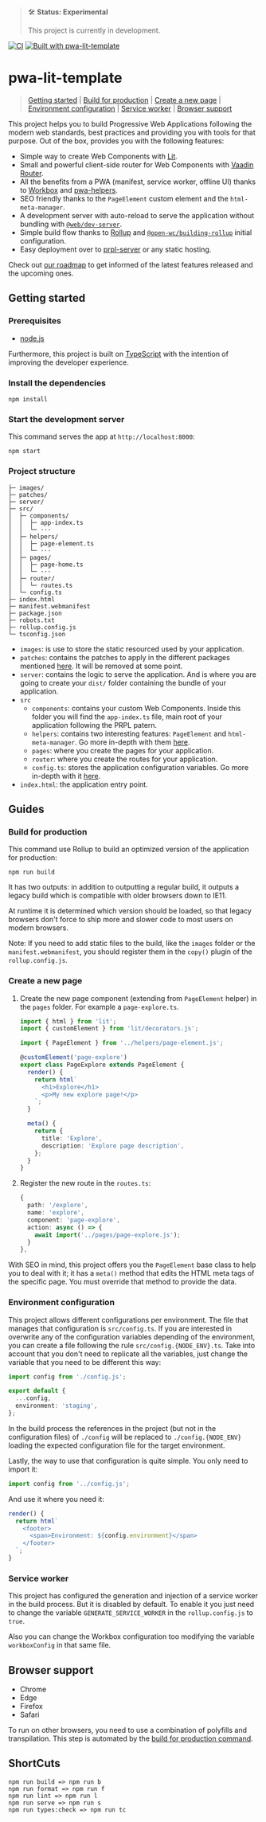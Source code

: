 > 🛠 **Status: Experimental**
>
> This project is currently in development.

[![CI](https://github.com/IBM/pwa-lit-template/workflows/CI/badge.svg)](https://github.com/IBM/pwa-lit-template/actions)
[![Built with pwa-lit-template](https://img.shields.io/badge/built%20with-pwa--lit--template-blue)](https://github.com/IBM/pwa-lit-template 'Built with pwa-lit-template')

# pwa-lit-template

> [Getting started](#getting-started) | [Build for production](#build-for-production) | [Create a new page](#create-a-new-page) | [Environment configuration](#environment-configuration) | [Service worker](#service-worker) | [Browser support](#browser-support)

This project helps you to build Progressive Web Applications following the modern web standards, best practices and providing you with tools for that purpose. Out of the box, provides you with the following features:

- Simple way to create Web Components with [Lit](https://lit.dev).
- Small and powerful client-side router for Web Components with [Vaadin Router](https://vaadin.com/router).
- All the benefits from a PWA (manifest, service worker, offline UI) thanks to [Workbox](https://developers.google.com/web/tools/workbox) and [pwa-helpers](https://github.com/thepassle/pwa-helpers).
- SEO friendly thanks to the `PageElement` custom element and the `html-meta-manager`.
- A development server with auto-reload to serve the application without bundling with [`@web/dev-server`](https://modern-web.dev/docs/dev-server/overview/).
- Simple build flow thanks to [Rollup](https://rollupjs.org) and [`@open-wc/building-rollup`](https://open-wc.org/docs/building/rollup/) initial configuration.
- Easy deployment over to [prpl-server](https://github.com/Polymer/prpl-server) or any static hosting.

Check out [our roadmap](https://github.com/IBM/pwa-lit-template/projects/1) to get informed of the latest features released and the upcoming ones.

## Getting started

### Prerequisites

- [node.js](https://nodejs.org)

Furthermore, this project is built on [TypeScript](https://www.typescriptlang.org) with the intention of improving the developer experience.

### Install the dependencies

    npm install

### Start the development server

This command serves the app at `http://localhost:8000`:

    npm start

### Project structure

```
├─ images/
├─ patches/
├─ server/
├─ src/
│  ├─ components/
│  │  ├─ app-index.ts
│  │  └─ ···
│  ├─ helpers/
│  │  ├─ page-element.ts
│  │  └─ ···
│  ├─ pages/
│  │  ├─ page-home.ts
│  │  └─ ···
│  ├─ router/
│  │  └─ routes.ts
│  └─ config.ts
├─ index.html
├─ manifest.webmanifest
├─ package.json
├─ robots.txt
├─ rollup.config.js
└─ tsconfig.json
```

- `images`: is use to store the static resourced used by your application.
- `patches`: contains the patches to apply in the different packages mentioned [here](#things-to-be-aware). It will be removed at some point.
- `server`: contains the logic to serve the application. And is where you are going to create your `dist/` folder containing the bundle of your application.
- `src`
  - `components`: contains your custom Web Components. Inside this folder you will find the `app-index.ts` file, main root of your application following the PRPL patern.
  - `helpers`: contains two interesting features: `PageElement` and `html-meta-manager`. Go more in-depth with them [here](#create-a-new-page).
  - `pages`: where you create the pages for your application.
  - `router`: where you create the routes for your application.
  - `config.ts`: stores the application configuration variables. Go more in-depth with it [here](#environment-configuration).
- `index.html`: the application entry point.

## Guides

### Build for production

This command use Rollup to build an optimized version of the application for production:

    npm run build

It has two outputs: in addition to outputting a regular build, it outputs a legacy build which is compatible with older browsers down to IE11.

At runtime it is determined which version should be loaded, so that legacy browsers don't force to ship more and slower code to most users on modern browsers.

Note: If you need to add static files to the build, like the `images` folder or the `manifest.webmanifest`, you should register them in the `copy()` plugin of the `rollup.config.js`.

### Create a new page

1. Create the new page component (extending from `PageElement` helper) in the `pages` folder. For example a `page-explore.ts`.

   ```typescript
   import { html } from 'lit';
   import { customElement } from 'lit/decorators.js';

   import { PageElement } from '../helpers/page-element.js';

   @customElement('page-explore')
   export class PageExplore extends PageElement {
     render() {
       return html`
         <h1>Explore</h1>
         <p>My new explore page!</p>
       `;
     }

     meta() {
       return {
         title: 'Explore',
         description: 'Explore page description',
       };
     }
   }
   ```

2. Register the new route in the `routes.ts`:

   ```typescript
   {
     path: '/explore',
     name: 'explore',
     component: 'page-explore',
     action: async () => {
       await import('../pages/page-explore.js');
     }
   },
   ```

With SEO in mind, this project offers you the `PageElement` base class to help you to deal with it; it has a `meta()` method that edits the HTML meta tags of the specific page. You must override that method to provide the data.

### Environment configuration

This project allows different configurations per environment. The file that manages that configuration is `src/config.ts`. If you are interested in overwrite any of the configuration variables depending of the environment, you can create a file following the rule `src/config.{NODE_ENV}.ts`. Take into account that you don't need to replicate all the variables, just change the variable that you need to be different this way:

```typescript
import config from './config.js';

export default {
  ...config,
  environment: 'staging',
};
```

In the build process the references in the project (but not in the configuration files) of `./config` will be replaced to `./config.{NODE_ENV}` loading the expected configuration file for the target environment.

Lastly, the way to use that configuration is quite simple. You only need to import it:

```typescript
import config from '../config.js';
```

And use it where you need it:

```typescript
render() {
  return html`
    <footer>
      <span>Environment: ${config.environment}</span>
    </footer>
  `;
}
```

### Service worker

This project has configured the generation and injection of a service worker in the build process. But it is disabled by default. To enable it you just need to change the variable `GENERATE_SERVICE_WORKER` in the `rollup.config.js` to `true`.

Also you can change the Workbox configuration too modifying the variable `workboxConfig` in that same file.

## Browser support

- Chrome
- Edge
- Firefox
- Safari

To run on other browsers, you need to use a combination of polyfills and transpilation.
This step is automated by the [build for production command](#build-for-production).

## ShortCuts

```
npm run build => npm run b
npm run format => npm run f
npm run lint => npm run l
npm run serve => npm run s
npm run types:check => npm run tc
```